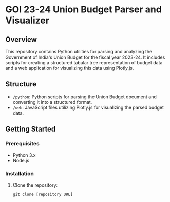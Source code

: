 # GOI 23-24 Union Budget Parser and Visualizer

## Overview
This repository contains Python utilities for parsing and analyzing the Government of India's Union Budget for the fiscal year 2023-24. It includes scripts for creating a structured tabular tree representation of budget data and a web application for visualizing this data using Plotly.js.

## Structure
- `/python`: Python scripts for parsing the Union Budget document and converting it into a structured format.
- `/web`: JavaScript files utilizing Plotly.js for visualizing the parsed budget data.

## Getting Started

### Prerequisites
- Python 3.x
- Node.js

### Installation
1. Clone the repository:
   ```shell
   git clone [repository URL]

